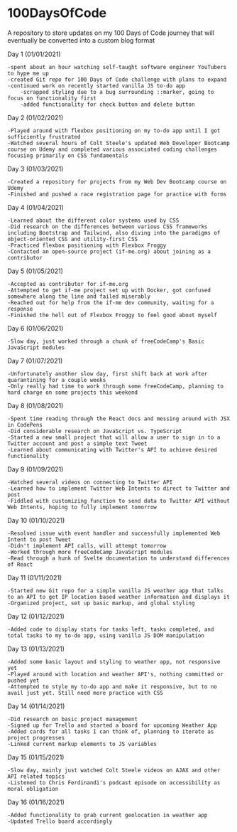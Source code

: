# 100DaysOfCode

A repository to store updates on my 100 Days of Code journey that will eventually be converted into a custom blog format

Day 1 (01/01/2021)

    -spent about an hour watching self-taught software engineer YouTubers to hype me up
    -created Git repo for 100 Days of Code challenge with plans to expand
    -continued work on recently started vanilla JS to-do app
        -scrapped styling due to a bug surrounding ::marker, going to focus on functionality first
        -added functionality for check button and delete button

Day 2 (01/02/2021)

    -Played around with flexbox positioning on my to-do app until I got sufficiently frustrated
    -Watched several hours of Colt Steele's updated Web Developer Bootcamp course on Udemy and completed various associated coding challenges focusing primarily on CSS fundamentals

Day 3 (01/03/2021)

    -Created a repository for projects from my Web Dev Bootcamp course on Udemy
    -Finished and pushed a race registration page for practice with forms

Day 4 (01/04/2021)

    -Learned about the different color systems used by CSS
    -Did research on the differences between various CSS frameworks including Bootstrap and Tailwind, also diving into the paradigms of object-oriented CSS and utility-first CSS
    -Practiced flexbox positioning with Flexbox Froggy
    -Contacted an open-source project (if-me.org) about joining as a contributor

Day 5 (01/05/2021)

    -Accepted as contributor for if-me.org
    -Attempted to get if-me project set up with Docker, got confused somewhere along the line and failed miserably
    -Reached out for help from the if-me dev community, waiting for a response
    -Finished the hell out of Flexbox Froggy to feel good about myself

Day 6 (01/06/2021)

    -Slow day, just worked through a chunk of freeCodeCamp's Basic JavaScript modules

Day 7 (01/07/2021)

    -Unfortunately another slow day, first shift back at work after quarantining for a couple weeks
    -Only really had time to work through some freeCodeCamp, planning to hard charge on some projects this weekend

Day 8 (01/08/2021)

    -Spent time reading through the React docs and messing around with JSX in CodePens
    -Did considerable research on JavaScript vs. TypeScript
    -Started a new small project that will allow a user to sign in to a Twitter account and post a simple text Tweet
    -Learned about communicating with Twitter's API to achieve desired functionality

Day 9 (01/09/2021)

    -Watched several videos on connecting to Twitter API
    -Learned how to implement Twitter Web Intents to direct to Twitter and post
    -Fiddled with customizing function to send data to Twitter API without Web Intents, hoping to fully implement tomorrow

Day 10 (01/10/2021)

    -Resolved issue with event handler and successfully implemented Web Intent to post Tweet
    -Didn't implement API calls, will attempt tomorrow
    -Worked through more freeCodeCamp JavaScript modules
    -Read through a hunk of Svelte documentation to understand differences of React

Day 11 (01/11/2021)

    -Started new Git repo for a simple vanilla JS weather app that talks to an API to get IP location based weather information and displays it
    -Organized project, set up basic markup, and global styling

Day 12 (01/12/2021)

    -Added code to display stats for tasks left, tasks completed, and total tasks to my to-do app, using vanilla JS DOM manipulation

Day 13 (01/13/2021)

    -Added some basic layout and styling to weather app, not responsive yet
    -Played around with location and weather API's, nothing committed or pushed yet
    -Attempted to style my to-do app and make it responsive, but to no avail just yet. Still need more practice with CSS

Day 14 (01/14/2021)

    -Did research on basic project management
    -Signed up for Trello and started a board for upcoming Weather App
    -Added cards for all tasks I can think of, planning to iterate as project progresses
    -Linked current markup elements to JS variables

Day 15 (01/15/2021)

    -Slow day, mainly just watched Colt Steele videos on AJAX and other API related topics
    -Listened to Chris Ferdinandi's podcast episode on accessibility as moral obligation

Day 16 (01/16/2021)

    -Added functionality to grab current geolocation in weather app
    -Updated Trello board accordingly
